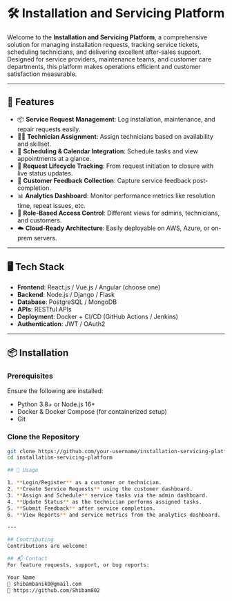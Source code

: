 # 🛠️ Installation and Servicing Platform

Welcome to the **Installation and Servicing Platform**, a comprehensive solution for managing installation requests, tracking service tickets, scheduling technicians, and delivering excellent after-sales support. Designed for service providers, maintenance teams, and customer care departments, this platform makes operations efficient and customer satisfaction measurable.

---

## 🚀 Features

- 📦 **Service Request Management**: Log installation, maintenance, and repair requests easily.
- 🧑‍🔧 **Technician Assignment**: Assign technicians based on availability and skillset.
- 📅 **Scheduling & Calendar Integration**: Schedule tasks and view appointments at a glance.
- 🔁 **Request Lifecycle Tracking**: From request initiation to closure with live status updates.
- 📝 **Customer Feedback Collection**: Capture service feedback post-completion.
- 📊 **Analytics Dashboard**: Monitor performance metrics like resolution time, repeat issues, etc.
- 🔐 **Role-Based Access Control**: Different views for admins, technicians, and customers.
- ☁️ **Cloud-Ready Architecture**: Easily deployable on AWS, Azure, or on-prem servers.

---

## 🖥️ Tech Stack

- **Frontend**: React.js / Vue.js / Angular (choose one)
- **Backend**: Node.js / Django / Flask
- **Database**: PostgreSQL / MongoDB
- **APIs**: RESTful APIs
- **Deployment**: Docker + CI/CD (GitHub Actions / Jenkins)
- **Authentication**: JWT / OAuth2

---

## 📦 Installation

### Prerequisites

Ensure the following are installed:

- Python 3.8+ or Node.js 16+
- Docker & Docker Compose (for containerized setup)
- Git

### Clone the Repository

```bash
git clone https://github.com/your-username/installation-servicing-platform.git
cd installation-servicing-platform

## 🔧 Usage

1. **Login/Register** as a customer or technician.
2. **Create Service Requests** using the customer dashboard.
3. **Assign and Schedule** service tasks via the admin dashboard.
4. **Update Status** as the technician performs assigned tasks.
5. **Submit Feedback** after service completion.
6. **View Reports** and service metrics from the analytics dashboard.

---

## Contributing
Contributions are welcome!

## 📬 Contact
For feature requests, support, or bug reports:

Your Name
📧 shibambanik0@gmail.com
🔗 https://github.com/Shibam802


